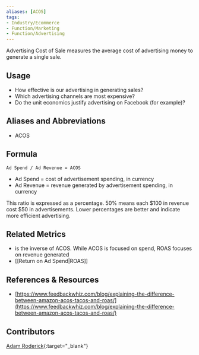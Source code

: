 ```yaml
---
aliases: [ACOS]
tags:
- Industry/Ecommerce
- Function/Marketing
- Function/Advertising
---
```


Advertising Cost of Sale measures the average cost of advertising money to generate a single sale.

## Usage
- How effective is our advertising in generating sales?
- Which advertising channels are most expensive?
- Do the unit economics justify advertising on Facebook (for example)?
## Aliases and Abbreviations
* ACOS

## Formula
`Ad Spend / Ad Revenue = ACOS`
- Ad Spend = cost of advertisement spending, in currency
- Ad Revenue = revenue generated by advertisement spending, in currency

This ratio is expressed as a percentage. 50% means each $100 in revenue cost $50 in advertisements. Lower percentages are better and indicate more efficient advertising.
## Related Metrics
- is the inverse of ACOS. While ACOS is focused on spend, ROAS focuses on revenue generated
- [[Return on Ad Spend|ROAS]]

## References & Resources
- [https://www.feedbackwhiz.com/blog/explaining-the-difference-between-amazon-acos-tacos-and-roas/](https://www.feedbackwhiz.com/blog/explaining-the-difference-between-amazon-acos-tacos-and-roas/)

## Contributors
[Adam Roderick](https://www.linkedin.com/in/adamroderick/){:target="_blank"}